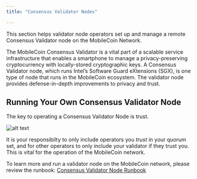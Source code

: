```yaml
---
title: "Consensus Validator Nodes"

---
```

This section helps validator node operators set up and manage a remote Consensus Validator node on the MobileCoin
Network. 

The MobileCoin Consensus Validator is a vital part of a scalable service infrastructure that enables a smartphone to
manage a privacy-preserving cryptocurrency with locally-stored cryptographic keys. A Consensus Validator node, which
runs Intel’s Software Guard eXtensions (SGX), is one type of node that runs in the MobileCoin ecosystem. The validator
node provides defense-in-depth improvements to privacy and trust.

## Running Your Own Consensus Validator Node

The key to operating a Consensus Validator Node is trust. 

![alt text](https://mobilecoin.com/images/heart.svg)

It is your responsibilty to only include operators you _trust_ in your quorum set, and for other operators to only
include your validator if they trust you. This is vital for the operation of the MobileCoin network.

To learn more and run a validator node on the MobileCoin network, please review the runbook: [Consensus Validator Node Runbook](https://mobilecoin.gitbook.io/mobilecoin-consensus-fog/)
